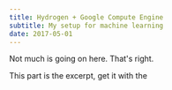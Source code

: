 ```yaml
---
title: Hydrogen + Google Compute Engine
subtitle: My setup for machine learning
date: 2017-05-01
---
```


Not much is going on here. That's right.

This part is the excerpt, get it with the

<!-- more -->
